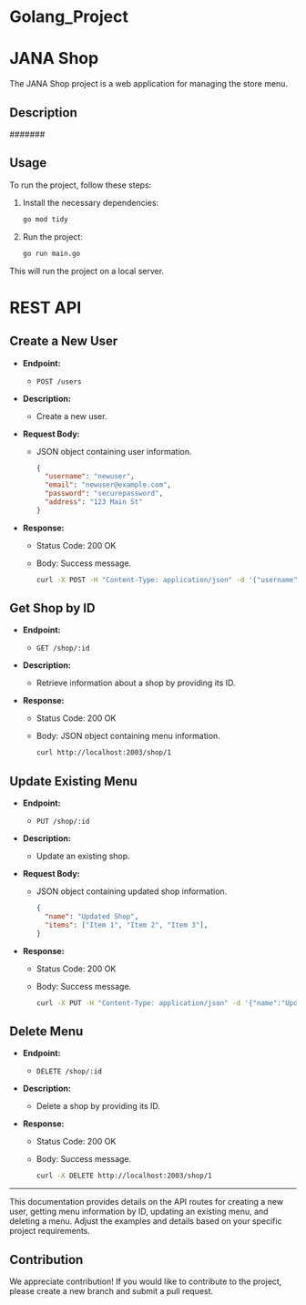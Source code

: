 # Golang_Project

# JANA Shop

The JANA Shop project is a web application for managing the store menu.

## Description

#######

## Usage

To run the project, follow these steps:

1. Install the necessary dependencies:

    ```bash
    go mod tidy
    ```

2. Run the project:

    ```bash
    go run main.go
    ```

This will run the project on a local server.
# REST API 

## Create a New User

- **Endpoint:**
  - `POST /users`

- **Description:**
  - Create a new user.

- **Request Body:**
  - JSON object containing user information.

    ```json
    {
      "username": "newuser",
      "email": "newuser@example.com",
      "password": "securepassword",
      "address": "123 Main St"
    }
    ```

- **Response:**
  - Status Code: 200 OK
  - Body: Success message.

    ```bash
    curl -X POST -H "Content-Type: application/json" -d '{"username":"newuser", "email":"newuser@example.com", "password":"securepassword", "address":"123 Main St"}' http://localhost:8080/users
    ```

## Get Shop by ID

- **Endpoint:**
  - `GET /shop/:id`

- **Description:**
  - Retrieve information about a shop by providing its ID.

- **Response:**
  - Status Code: 200 OK
  - Body: JSON object containing menu information.

    ```bash
    curl http://localhost:2003/shop/1
    ```

## Update Existing Menu

- **Endpoint:**
  - `PUT /shop/:id`

- **Description:**
  - Update an existing shop.

- **Request Body:**
  - JSON object containing updated shop information.

    ```json
    {
      "name": "Updated Shop",
      "items": ["Item 1", "Item 2", "Item 3"],
    }
    ```

- **Response:**
  - Status Code: 200 OK
  - Body: Success message.

    ```bash
    curl -X PUT -H "Content-Type: application/json" -d '{"name":"Updated Shop", "items":["Item 1", "Item 2", "Item 3"]}' http://localhost:2003/shop/1
    ```

## Delete Menu

- **Endpoint:**
  - `DELETE /shop/:id`

- **Description:**
  - Delete a shop by providing its ID.

- **Response:**
  - Status Code: 200 OK
  - Body: Success message.

    ```bash
    curl -X DELETE http://localhost:2003/shop/1
    ```

---

This documentation provides details on the API routes for creating a new user, getting menu information by ID, updating an existing menu, and deleting a menu. Adjust the examples and details based on your specific project requirements.

  
## Contribution

We appreciate contribution! If you would like to contribute to the project, please create a new branch and submit a pull request.

